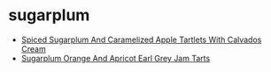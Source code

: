 # sugarplum

 * [Spiced Sugarplum And Caramelized Apple Tartlets With Calvados Cream](index/s/spiced-sugarplum-and-caramelized-apple-tartlets-with-calvados-cream-231328.json)
 * [Sugarplum Orange And Apricot Earl Grey Jam Tarts](index/s/sugarplum-orange-and-apricot-earl-grey-jam-tarts-368968.json)
